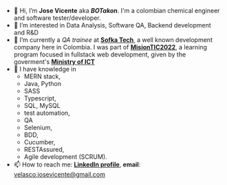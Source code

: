 - 👋 Hi, I’m **Jose Vicente** aka ***BOTakon***. I'm a colombian chemical engineer and software tester/developer.
- 👀 I’m interested in Data Analysis, Software QA, Backend development and R&D
- 🌱 I’m currently a *QA trainee* at [**Sofka Tech**](https://www.sofka.com.co/about-us/), a well known development company here in Colombia. I was part of [**MisionTIC2022**](https://www.misiontic2022.gov.co/portal/Secciones/Mision-TIC-2022/), a learning program focused in fullstack web development, given by the goverment's [**Ministry of ICT**](https://mintic.gov.co/portal/inicio/Micrositios/English-overview/Ministry-of-ICT/)
- 💞️ I have knowledge in 
  - MERN stack, 
  - Java, Python
  - SASS
  - Typescript, 
  - SQL, MySQL
  - test automation,
  - QA
  - Selenium, 
  - BDD, 
  - Cucumber,
  - RESTAssured,
  - Agile development (SCRUM).
- 📫 How to reach me: [**LinkedIn profile**](https://www.linkedin.com/in/jose-vicente-velasco-lopez/?locale=en_US), **email**: velasco.josevicente@gmail.com


<!---
JoseVicente-dev/JoseVicente-dev is a ✨ special ✨ repository because its `README.md` (this file) appears on your GitHub profile.
You can click the Preview link to take a look at your changes.
--->
